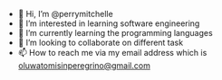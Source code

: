 - 👋 Hi, I’m @perrymitchelle
- 👀 I’m interested in learning software engineering
- 🌱 I’m currently learning the programming languages
- 💞️ I’m looking to collaborate on different task
- 📫 How to reach me via my email address which is oluwatomisinperegrino@gmail.com

<!---
perrymitchelle/perrymitchelle is a ✨ special ✨ repository because its `README.md` (this file) appears on your GitHub profile.
You can click the Preview link to take a look at your changes.
--->
